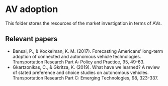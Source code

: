 # AV adoption
This folder stores the resources of the market investigation in terms of AVs.

## Relevant papers
- Bansal, P., & Kockelman, K. M. (2017). Forecasting Americans’ long-term adoption of connected and autonomous vehicle technologies. Transportation Research Part A: Policy and Practice, 95, 49-63.
- Gkartzonikas, C., & Gkritza, K. (2019). What have we learned? A review of stated preference and choice studies on autonomous vehicles. Transportation Research Part C: Emerging Technologies, 98, 323-337.
